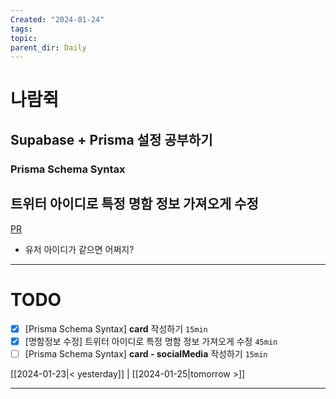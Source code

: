 ```yaml
---
Created: "2024-01-24"
tags: 
topic: 
parent_dir: Daily
---
```

# 나람쥑 
## Supabase + Prisma 설정 공부하기
### Prisma Schema Syntax

## 트위터 아이디로 특정 명함 정보 가져오게 수정
[PR](https://github.com/ramgee-zzik-nabi/application/pull/11)
- 유저 아이디가 같으면 어쩌지? 

----
# TODO
- [x] [Prisma Schema Syntax] **card** 작성하기 `15min`
- [x] [명함정보 수정] 트위터 아이디로 특정 명함 정보 가져오게 수정 `45min`
- [ ] [Prisma Schema Syntax] **card - socialMedia** 작성하기 `15min`
  
[[2024-01-23|< yesterday]] | [[2024-01-25|tomorrow >]]  
  
---  
